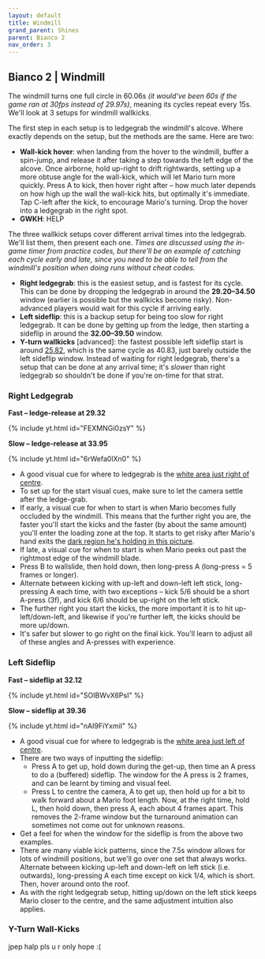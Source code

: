 ```yaml
---
layout: default
title: Windmill
grand_parent: Shines
parent: Bianco 2
nav_order: 3
---
```


## Bianco 2 | Windmill
The windmill turns one full circle in 60.06s *(it would've been 60s if the game ran at 30fps instead of 29.97s)*, meaning its cycles repeat every 15s. We'll look at 3 setups for windmill wallkicks.

The first step in each setup is to ledgegrab the windmill's alcove. Where exactly depends on the setup, but the methods are the same. Here are two:
* **Wall-kick hover**: when landing from the hover to the windmill, buffer a spin-jump, and release it after taking a step towards the left edge of the alcove. Once airborne, hold up-right to drift rightwards, setting up a more obtuse angle for the wall-kick, which will let Mario turn more quickly. Press A to kick, then hover right after – how much later depends on how high up the wall the wall-kick hits, but optimally it's immediate. Tap C-left after the kick, to encourage Mario's turning. Drop the hover into a ledgegrab in the right spot.
* **GWKH**: HELP

The three wallkick setups cover different arrival times into the ledgegrab. We'll list them, then present each one. *Times are discussed using the in-game timer from practice codes, but there'll be an example of catching each cycle early and late, since you need to be able to tell from the windmill's position when doing runs without cheat codes.*
* **Right ledgegrab**: this is the easiest setup, and is fastest for its cycle. This can be done by dropping the ledgegrab in around the **29.20–34.50** window (earlier is possible but the wallkicks become risky). Non-advanced players would wait for this cycle if arriving early.
* **Left sideflip**: this is a backup setup for being too slow for right ledgegrab. It can be done by getting up from the ledge, then starting a sideflip in around the **32.00–39.50** window.
* **Y-turn wallkicks** [advanced]: the fastest possible left sideflip start is around [25.82](https://www.twitch.tv/videos/603942658), which is the same cycle as 40.83, just barely outside the left sideflip window. Instead of waiting for right ledgegrab, there's a setup that can be done at any arrival time; it's *slower* than right ledgegrab so shouldn't be done if you're on-time for that strat.

### Right Ledgegrab

**Fast – ledge-release at 29.32**

{% include yt.html id="FEXMNGi0zsY" %}

**Slow – ledge-release at 33.95**

{% include yt.html id="6rWefa0lXn0" %}

* A good visual cue for where to ledgegrab is the [white area just right of centre](https://cdn.discordapp.com/attachments/529145099003887618/818324764296871936/unknown.png).
* To set up for the start visual cues, make sure to let the camera settle after the ledge-grab.
* If early, a visual cue for when to start is when Mario becomes fully occluded by the windmill. This means that the further right you are, the faster you'll start the kicks and the faster (by about the same amount) you'll enter the loading zone at the top. It starts to get risky after Mario's hand exits the [dark region he's holding in this picture](https://cdn.discordapp.com/attachments/529145099003887618/818324764296871936/unknown.png).
* If late, a visual cue for when to start is when Mario peeks out past the rightmost edge of the windmill blade.
* Press B to wallslide, then hold down, then long-press A (long-press = 5 frames or longer).
* Alternate between kicking with up-left and down-left left stick, long-pressing A each time, with two exceptions – kick 5/6 should be a short A-press (3f), and kick 6/6 should be up-right on the left stick.
* The further right you start the kicks, the more important it is to hit up-left/down-left, and likewise if you're further left, the kicks should be more up/down.
* It's safer but slower to go right on the final kick. You'll learn to adjust all of these angles and A-presses with experience.

### Left Sideflip

**Fast – sideflip at 32.12**

{% include yt.html id="SOIBWvX6PsI" %}

**Slow – sideflip at 39.36**

{% include yt.html id="nAI9FiYxmiI" %}

* A good visual cue for where to ledgegrab is the [white area just left of centre](https://cdn.discordapp.com/attachments/529145099003887618/818329953681932308/unknown.png).
* There are two ways of inputting the sideflip:
    * Press A to get up, hold down during the get-up, then time an A press to do a (buffered) sideflip. The window for the A press is 2 frames, and can be learnt by timing and visual feel.
    * Press L to centre the camera, A to get up, then hold up for a bit to walk forward about a Mario foot length. Now, at the right time, hold L, then hold down, then press A, each about 4 frames apart. This removes the 2-frame window but the turnaround animation can sometimes not come out for unknown reasons.
* Get a feel for when the window for the sideflip is from the above two examples.
* There are many viable kick patterns, since the 7.5s window allows for lots of windmill positions, but we'll go over one set that always works. Alternate between kicking up-left and down-left on left stick (i.e. outwards), long-pressing A each time except on kick 1/4, which is short. Then, hover around onto the roof.
* As with the right ledgegrab setup, hitting up/down on the left stick keeps Mario closer to the centre, and the same adjustment intuition also applies.

### Y-Turn Wall-Kicks
jpep halp pls u r only hope :(
